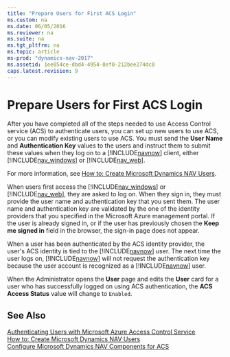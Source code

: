 ```yaml
---
title: "Prepare Users for First ACS Login"
ms.custom: na
ms.date: 06/05/2016
ms.reviewer: na
ms.suite: na
ms.tgt_pltfrm: na
ms.topic: article
ms-prod: "dynamics-nav-2017"
ms.assetid: 1ee054ce-dbd4-4954-8ef0-212bee274dc0
caps.latest.revision: 9
---
```

# Prepare Users for First ACS Login
After you have completed all of the steps needed to use Access Control service \(ACS\) to authenticate users, you can set up new users to use ACS, or you can modify existing users to use ACS. You must send the **User Name** and **Authentication Key** values to the users and instruct them to submit these values when they log on to a [!INCLUDE[navnow](includes/navnow_md.md)] client, either [!INCLUDE[nav_windows](includes/nav_windows_md.md)] or [!INCLUDE[nav_web](includes/nav_web_md.md)].  
  
 For more information, see [How to: Create Microsoft Dynamics NAV Users](How-to--Create%20Microsoft%20Dynamics%20NAV%20Users.md).  
  
 When users first access the [!INCLUDE[nav_windows](includes/nav_windows_md.md)] or [!INCLUDE[nav_web](includes/nav_web_md.md)], they are asked to log on. When they sign in, they must provide the user name and authentication key that you sent them. The user name and authentication key are validated by the one of the identity providers that you specified in the Microsoft Azure management portal. If the user is already signed in, or if the user has previously chosen the **Keep me signed in** field in the browser, the sign-in page does not appear.  
  
 When a user has been authenticated by the ACS identity provider, the user's ACS identity is tied to the [!INCLUDE[navnow](includes/navnow_md.md)] user. The next time the user logs on, [!INCLUDE[navnow](includes/navnow_md.md)] will not request the authentication key because the user account is recognized as a [!INCLUDE[navnow](includes/navnow_md.md)] user.  
  
 When the Administrator opens the **User** page and edits the **User** card for a user who has successfully logged on using ACS authentication, the **ACS Access Status** value will change to `Enabled`.  
  
## See Also  
 [Authenticating Users with Microsoft Azure Access Control Service](Authenticating-Users-with-Microsoft-Azure-Access-Control-Service.md)   
 [How to: Create Microsoft Dynamics NAV Users](How-to--Create%20Microsoft%20Dynamics%20NAV%20Users.md)   
 [Configure Microsoft Dynamics NAV Components for ACS](Configure-Microsoft-Dynamics-NAV-Components-for-ACS.md)